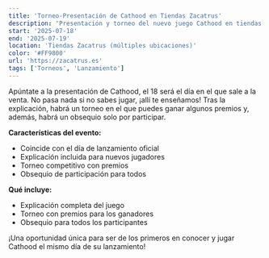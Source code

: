 ```yaml
---
title: 'Torneo-Presentación de Cathood en Tiendas Zacatrus'
description: 'Presentación y torneo del nuevo juego Cathood en tiendas Zacatrus coincidiendo con su lanzamiento.'
start: '2025-07-18'
end: '2025-07-19'
location: 'Tiendas Zacatrus (múltiples ubicaciones)'
color: '#FF9800'
url: 'https://zacatrus.es'
tags: ['Torneos', 'Lanzamiento']
---
```


Apúntate a la presentación de Cathood, el 18 será el día en el que sale a la venta. No pasa nada si no sabes jugar, ¡allí te enseñamos! Tras la explicación, habrá un torneo en el que puedes ganar algunos premios y, además, habrá un obsequio solo por participar.

**Características del evento:**
- Coincide con el día de lanzamiento oficial
- Explicación incluida para nuevos jugadores
- Torneo competitivo con premios
- Obsequio de participación para todos

**Qué incluye:**
- Explicación completa del juego
- Torneo con premios para los ganadores
- Obsequio para todos los participantes

¡Una oportunidad única para ser de los primeros en conocer y jugar Cathood el mismo día de su lanzamiento!
